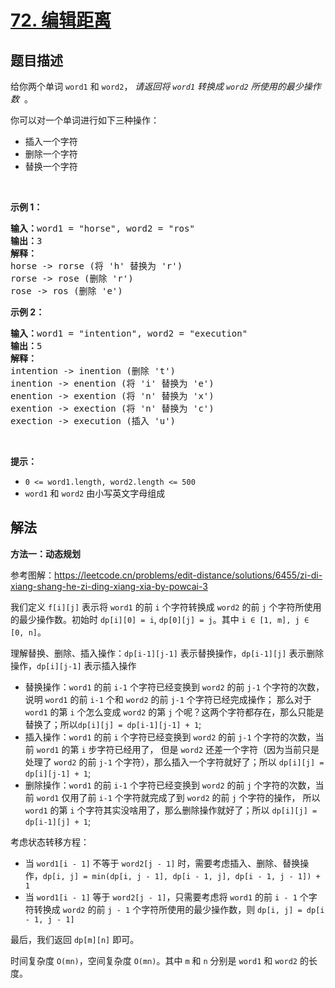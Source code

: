 # [72. 编辑距离](https://leetcode.cn/problems/edit-distance)

## 题目描述

<!-- 这里写题目描述 -->

<p>给你两个单词&nbsp;<code>word1</code> 和&nbsp;<code>word2</code>， <em>请返回将&nbsp;<code>word1</code>&nbsp;转换成&nbsp;<code>word2</code> 所使用的最少操作数</em> &nbsp;。</p>

<p>你可以对一个单词进行如下三种操作：</p>

<ul>
	<li>插入一个字符</li>
	<li>删除一个字符</li>
	<li>替换一个字符</li>
</ul>

<p>&nbsp;</p>

<p><strong>示例&nbsp;1：</strong></p>

<pre>
<strong>输入：</strong>word1 = "horse", word2 = "ros"
<strong>输出：</strong>3
<strong>解释：</strong>
horse -&gt; rorse (将 'h' 替换为 'r')
rorse -&gt; rose (删除 'r')
rose -&gt; ros (删除 'e')
</pre>

<p><strong>示例&nbsp;2：</strong></p>

<pre>
<strong>输入：</strong>word1 = "intention", word2 = "execution"
<strong>输出：</strong>5
<strong>解释：</strong>
intention -&gt; inention (删除 't')
inention -&gt; enention (将 'i' 替换为 'e')
enention -&gt; exention (将 'n' 替换为 'x')
exention -&gt; exection (将 'n' 替换为 'c')
exection -&gt; execution (插入 'u')
</pre>

<p>&nbsp;</p>

<p><strong>提示：</strong></p>

<ul>
	<li><code>0 &lt;= word1.length, word2.length &lt;= 500</code></li>
	<li><code>word1</code> 和 <code>word2</code> 由小写英文字母组成</li>
</ul>

## 解法

<!-- 这里可写通用的实现逻辑 -->

**方法一：动态规划**

参考图解：https://leetcode.cn/problems/edit-distance/solutions/6455/zi-di-xiang-shang-he-zi-ding-xiang-xia-by-powcai-3

我们定义 `f[i][j]` 表示将 `word1` 的前 `i` 个字符转换成 `word2` 的前 `j` 个字符所使用的最少操作数。初始时 `dp[i][0] = i`, `dp[0][j] = j`。其中 `i ∈ [1, m], j ∈ [0, n]`。

理解替换、删除、插入操作：`dp[i-1][j-1]` 表示替换操作，`dp[i-1][j]` 表示删除操作，`dp[i][j-1]` 表示插入操作

- 替换操作：`word1` 的前 `i-1` 个字符已经变换到 `word2` 的前 `j-1` 个字符的次数，说明 `word1` 的前 `i-1` 个和 `word2` 的前 `j-1` 个字符已经完成操作；
  那么对于 `word1` 的第 `i` 个怎么变成 `word2` 的第 `j` 个呢？这两个字符都存在，那么只能是替换了；所以`dp[i][j] = dp[i-1][j-1] + 1`;
- 插入操作：`word1` 的前 `i` 个字符已经变换到 `word2` 的前 `j-1` 个字符的次数，当前 `word1` 的第 `i` 步字符已经用了， 
  但是 `word2` 还差一个字符（因为当前只是处理了 `word2` 的前 `j-1` 个字符），那么插入一个字符就好了；所以 `dp[i][j] = dp[i][j-1] + 1`;
- 删除操作：`word1` 的前 `i-1` 个字符已经变换到 `word2` 的前 `j` 个字符的次数，当前 `word1` 仅用了前 `i-1` 个字符就完成了到 `word2` 的前 `j` 个字符的操作，
  所以 `word1` 的第 `i` 个字符其实没啥用了，那么删除操作就好了；所以 `dp[i][j] = dp[i-1][j] + 1`;

考虑状态转移方程：

- 当 `word1[i - 1]` 不等于 `word2[j - 1]` 时，需要考虑插入、删除、替换操作，`dp[i, j] = min(dp[i, j - 1], dp[i - 1, j], dp[i - 1, j - 1]) + 1`
- 当 `word1[i - 1]` 等于 `word2[j - 1]`，只需要考虑将 `word1` 的前 `i - 1` 个字符转换成 `word2` 的前 `j - 1` 个字符所使用的最少操作数，则 `dp[i, j] = dp[i - 1, j - 1]`

最后，我们返回 `dp[m][n]` 即可。

时间复杂度 `O(mn)`，空间复杂度 `O(mn)`。其中 `m` 和 `n` 分别是 `word1` 和 `word2` 的长度。

